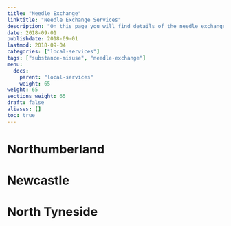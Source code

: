 ```yaml
---
title: "Needle Exchange"
linktitle: "Needle Exchange Services"
description: "On this page you will find details of the needle exchange services commissioned in our region."
date: 2018-09-01
publishdate: 2018-09-01
lastmod: 2018-09-04
categories: ["local-services"]
tags: ["substance-misuse", "needle-exchange"]
menu:
  docs:
    parent: "local-services"
    weight: 65
weight: 65
sections_weight: 65
draft: false
aliases: []
toc: true
---
```


# Northumberland

  

# Newcastle

  

# North Tyneside


